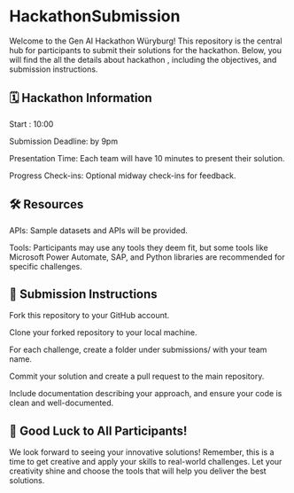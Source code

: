 # HackathonSubmission
Welcome to the Gen AI Hackathon Würyburg! This repository is the central hub for participants to submit their solutions for the hackathon. Below, you will find the all the details about hackathon , including the objectives,  and submission instructions.

## 🗓 Hackathon Information

Start : 10:00

Submission Deadline: by 9pm

Presentation Time: Each team will have 10 minutes to present their solution.

Progress Check-ins: Optional midway check-ins for feedback.

## 🛠 Resources 
APIs: Sample datasets and APIs will be provided.

Tools: Participants may use any tools they deem fit, but some tools like Microsoft Power Automate, SAP, and Python libraries are recommended for specific challenges.

## 📝 Submission Instructions

Fork this repository to your GitHub account.

Clone your forked repository to your local machine.

For each challenge, create a folder under submissions/ with your team name.

Commit your solution and create a pull request to the main repository.

Include documentation describing your approach, and ensure your code is clean and well-documented.

## 🎉 Good Luck to All Participants!

We look forward to seeing your innovative solutions! Remember, this is a time to get creative and apply your skills to real-world challenges. Let your creativity shine and choose the tools that will help you deliver the best solutions.
